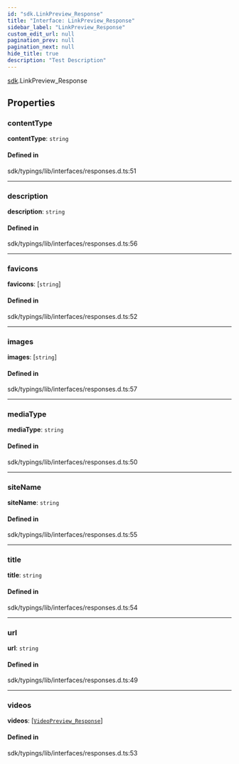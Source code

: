 ```yaml
---
id: "sdk.LinkPreview_Response"
title: "Interface: LinkPreview_Response"
sidebar_label: "LinkPreview_Response"
custom_edit_url: null
pagination_prev: null
pagination_next: null
hide_title: true
description: "Test Description"
---
```


[sdk](../namespaces/sdk.md).LinkPreview_Response

## Properties

### contentType

**contentType**: `string`

#### Defined in

sdk/typings/lib/interfaces/responses.d.ts:51

---

### description

**description**: `string`

#### Defined in

sdk/typings/lib/interfaces/responses.d.ts:56

---

### favicons

**favicons**: [`string`]

#### Defined in

sdk/typings/lib/interfaces/responses.d.ts:52

---

### images

**images**: [`string`]

#### Defined in

sdk/typings/lib/interfaces/responses.d.ts:57

---

### mediaType

**mediaType**: `string`

#### Defined in

sdk/typings/lib/interfaces/responses.d.ts:50

---

### siteName

**siteName**: `string`

#### Defined in

sdk/typings/lib/interfaces/responses.d.ts:55

---

### title

**title**: `string`

#### Defined in

sdk/typings/lib/interfaces/responses.d.ts:54

---

### url

**url**: `string`

#### Defined in

sdk/typings/lib/interfaces/responses.d.ts:49

---

### videos

**videos**: [[`VideoPreview_Response`](sdk.VideoPreview_Response.md)]

#### Defined in

sdk/typings/lib/interfaces/responses.d.ts:53
